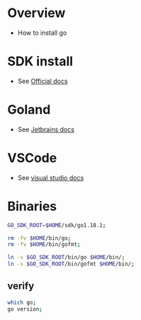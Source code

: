 # Overview
- How to install go


# SDK install
- See [Official docs](https://go.dev/doc/install)

# Goland
- See [Jetbrains docs](https://www.jetbrains.com/help/go/installation-guide.html)

# VSCode
- See [visual studio docs](https://code.visualstudio.com/docs/languages/go)


# Binaries
```sh
GO_SDK_ROOT=$HOME/sdk/go1.18.1;

rm -fv $HOME/bin/go;
rm -fv $HOME/bin/gofmt;

ln -s $GO_SDK_ROOT/bin/go $HOME/bin/;
ln -s $GO_SDK_ROOT/bin/gofmt $HOME/bin/;
```

## verify
```sh
which go;
go version;
```